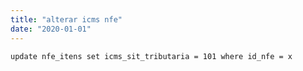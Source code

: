 ```yaml
---
title: "alterar icms nfe"
date: "2020-01-01"
---
```


<code>update nfe_itens set icms_sit_tributaria = 101
where id_nfe = x
</code>